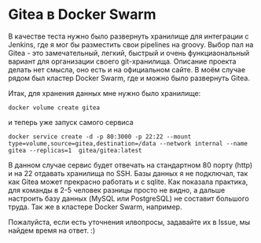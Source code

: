 # Gitea в Docker Swarm

В качестве теста нужно было развернуть хранилище для интеграции с Jenkins, где я мог бы разместить свои pipelines на groovy. Выбор пал на Gitea - это замечательный, легкий, быстрый и очень функциаональный вариант для организации своего git-хранилища. Описание проекта делать нет смысла, оно есть и на официальном сайте. В моём случае рядом был кластер Docker Swarm, где и можно было развернуть Gitea.

Итак, для хранения данных мне нужно было хранилище:

```
docker volume create gitea
```
и теперь уже запуск самого сервиса

```
docker service create -d -p 80:3000 -p 22:22 --mount type=volume,source=gitea,destination=/data --network internal --name gitea --replicas=1  gitea/gitea:latest
```

В данном случае сервис будет отвечать на стандартном 80 порту (http) и на 22 отдавать хранилища по SSH. Базы данных я не подключал, так как Gitea может прекрасно работать и с sqlite. Как показала практика, для команды в 2-5 человек разницы просто не видно, а дальше настроить базу данных (MySQL или PostgreSQL) не составит большого труда. Так же в кластере Docker Swarm, например.

Пожалуйста, если есть уточнения илвопросы, задавайте их в Issue, мы найдем время на ответ. :)